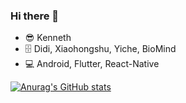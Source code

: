 ### Hi there 👋

* 😎 Kenneth
* 🗄 Didi, Xiaohongshu, Yiche, BioMind
* 💻 Android, Flutter, React-Native

[![Anurag's GitHub stats](https://github-readme-stats.vercel.app/api?username=KennethYo&show_icons=true)](https://github.com/KennethYo)

<!-- ![Top Langs](https://github-readme-stats.vercel.app/api/top-langs/?username=KennethYo) -->
